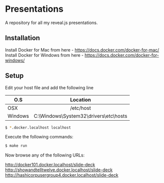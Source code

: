 # Presentations

A repository for all my reveal.js presentations.

## Installation

Install Docker for Mac from here - https://docs.docker.com/docker-for-mac/
Install Docker for Windows from here - https://docs.docker.com/docker-for-windows/

## Setup

Edit your host file and add the following line

| O.S           | Location                                  |
| ------------- |:-----------------------------------------:|
| OSX           | /etc/host                                 |
| Windows       | C:\Windows\System32\drivers\etc\hosts     |

```bash
$ *.docker.localhost localhost
```

Execute the following commands:

```bash
$ make run
```

Now browse any of the following URLs:

http://docker101.docker.localhost/slide-deck
http://showandtelltwelve.docker.localhost/slide-deck
http://hashicorpusergroup4.docker.localhost/slide-deck